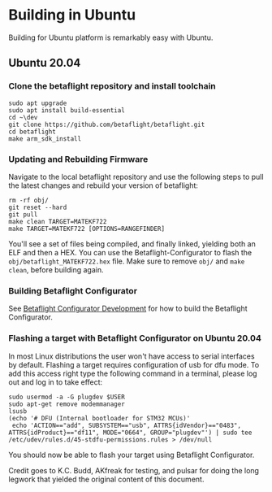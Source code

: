 # Building in Ubuntu

Building for Ubuntu platform is remarkably easy with Ubuntu.

## Ubuntu 20.04

### Clone the betaflight repository and install toolchain

```sudo apt update
sudo apt upgrade
sudo apt install build-essential
cd ~\dev
git clone https://github.com/betaflight/betaflight.git
cd betaflight
make arm_sdk_install
```

### Updating and Rebuilding Firmware

Navigate to the local betaflight repository and use the following steps to pull the latest changes and rebuild your version of betaflight:

```cd ~\dev\betaflight
rm -rf obj/
git reset --hard
git pull
make clean TARGET=MATEKF722	
make TARGET=MATEKF722 [OPTIONS=RANGEFINDER]
```

You'll see a set of files being compiled, and finally linked, yielding both an ELF and then a HEX.
You can use the Betaflight-Configurator to flash the `obj/betaflight_MATEKF722.hex` file.
Make sure to remove `obj/` and `make clean`, before building again.

### Building Betaflight Configurator

See [Betaflight Configurator Development](https://github.com/betaflight/betaflight-configurator#development) for how to build the Betaflight Configurator.

### Flashing a target with Betaflight Configurator on Ubuntu 20.04

In most Linux distributions the user won't have access to serial interfaces by default. Flashing a target requires configuration of usb for dfu mode. To add this access right type the following command in a terminal, please log out and log in to take effect:

```sudo usermod -a -G dialout $USER
sudo usermod -a -G plugdev $USER
sudo apt-get remove modemmanager
lsusb
(echo '# DFU (Internal bootloader for STM32 MCUs)'
 echo 'ACTION=="add", SUBSYSTEM=="usb", ATTRS{idVendor}=="0483", ATTRS{idProduct}=="df11", MODE="0664", GROUP="plugdev"') | sudo tee /etc/udev/rules.d/45-stdfu-permissions.rules > /dev/null
```

You should now be able to flash your target using Betaflight Configurator.


Credit goes to K.C. Budd, AKfreak for testing, and pulsar for doing the long legwork that yielded the original content of this document.
